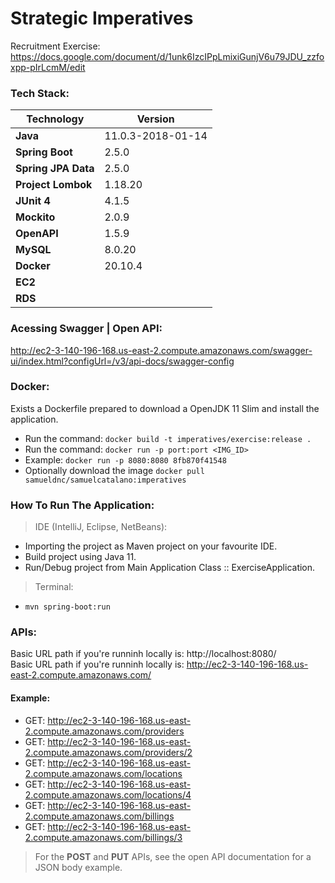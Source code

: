 # Strategic Imperatives
Recruitment Exercise:
https://docs.google.com/document/d/1unk6IzcIPpLmixiGunjV6u79JDU_zzfoxpp-pIrLcmM/edit

### Tech Stack:
| Technology | Version |
|--|--|
| **Java** | 11.0.3-2018-01-14 |
| **Spring Boot** | 2.5.0 |
| **Spring JPA Data** | 2.5.0 |
| **Project Lombok** | 1.18.20 |
| **JUnit 4** | 4.1.5 |
| **Mockito** | 2.0.9 |
| **OpenAPI** | 1.5.9 |
| **MySQL** | 8.0.20 |
| **Docker** | 20.10.4 |
| **EC2** |  |
| **RDS** |  |

### Acessing Swagger | Open API:
http://ec2-3-140-196-168.us-east-2.compute.amazonaws.com/swagger-ui/index.html?configUrl=/v3/api-docs/swagger-config

### Docker:
Exists a Dockerfile prepared to download a OpenJDK 11 Slim and install the application.

- Run the command: `docker build -t imperatives/exercise:release .`
- Run the command: `docker run -p port:port <IMG_ID>`
- Example: `docker run -p 8080:8080 8fb870f41548`
- Optionally download the image `docker pull samueldnc/samuelcatalano:imperatives`

### How To Run The Application:
> IDE (IntelliJ, Eclipse, NetBeans):
- Importing the project as Maven project on your favourite IDE.
- Build project using Java 11.
- Run/Debug project from Main Application Class :: ExerciseApplication.

> Terminal:
- `mvn spring-boot:run`


### APIs:

Basic URL path if you're runninh locally is: http://localhost:8080/  
Basic URL path if you're runninh locally is: http://ec2-3-140-196-168.us-east-2.compute.amazonaws.com/

#### Example:
* GET: http://ec2-3-140-196-168.us-east-2.compute.amazonaws.com/providers  
* GET: http://ec2-3-140-196-168.us-east-2.compute.amazonaws.com/providers/2  
* GET: http://ec2-3-140-196-168.us-east-2.compute.amazonaws.com/locations  
* GET: http://ec2-3-140-196-168.us-east-2.compute.amazonaws.com/locations/4  
* GET: http://ec2-3-140-196-168.us-east-2.compute.amazonaws.com/billings  
* GET: http://ec2-3-140-196-168.us-east-2.compute.amazonaws.com/billings/3

> For the **POST** and **PUT** APIs, see the open API documentation for a JSON body example.
